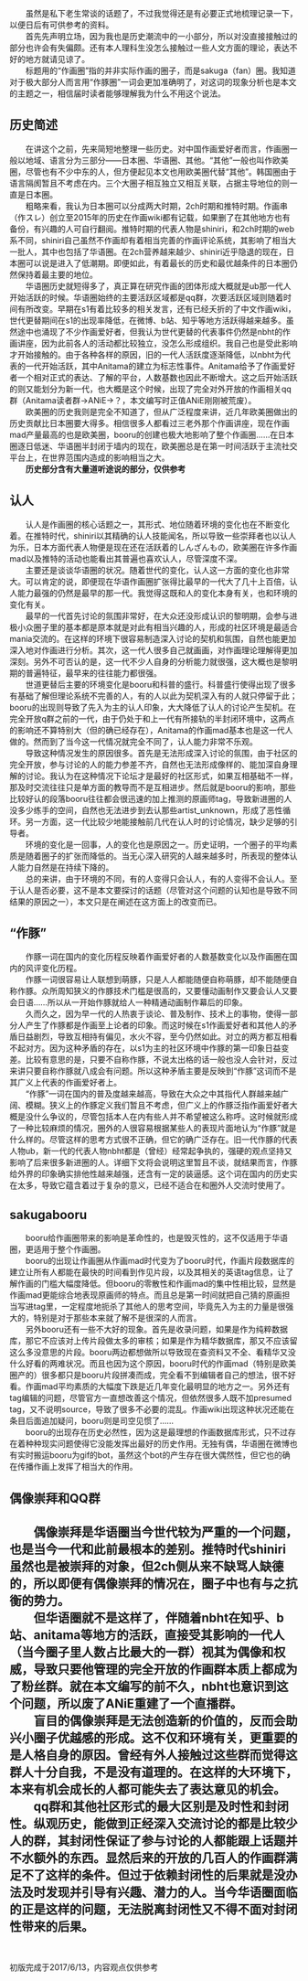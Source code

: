  　　虽然是私下老生常谈的话题了，不过我觉得还是有必要正式地梳理记录一下，以便日后有可供参考的资料。  
　　首先先声明立场，因为我也是历史潮流中的一小部分，所以对没直接接触过的部分也许会有失偏颇。还有本人理科生没怎么接触过一些人文方面的理论，表达不好的地方就请见谅了。  
　　标题用的“作画圈”指的并非实际作画的圈子，而是sakuga（fan）圈。我知道对于极大部分人而言用“作豚圈”一词会更加准确明了，对这词的现象分析也是本文的主题之一，相信届时读者能够理解我为什么不用这个说法。  


<!-- more -->


## 历史简述

　　在讲这个之前，先来简短地整理一些历史。对中国作画爱好者而言，作画圈一般以地域、语言分为三部分——日本圈、华语圈、其他。“其他”一般也叫作欧美圈，尽管也有不少中东的人，但方便起见本文也用欧美圈代替“其他”。韩国圈由于语言隔阂暂且不考虑在内。三个大圈子相互独立又相互关联，占据主导地位的则一直是日本圈。  
　　粗略来看，我认为日本圈可以分成两大时期，2ch时期和推特时期。作画串（作スレ）创立至2015年的历史在作画wiki都有记载，如果删了在其他地方也有备份，有兴趣的人可自行翻阅。推特时期的代表人物是shiniri，和2ch时期的web系不同，shiniri自己虽然不作画却有着相当完善的作画评论系统，其影响了相当大一批人，其中也包括了华语圈。在2ch营养越来越少、shiniri近乎隐退的现在，日本圈可以说是进入了低潮期。即便如此，有着最长的历史和最优越条件的日本圈仍然保持着最主要的地位。  
　　华语圈历史就短得多了，真正算在研究作画的团体形成大概就是ub那一代人开始活跃的时候。华语圈始终的主要活跃区域都是qq群，次要活跃区域则随着时间有所改变。早期在s1有着比较多的相关发言，还有已经夭折的了中文作画wiki，世代更替期间在s1的出现率降低，在微博、b站、知乎等地方活跃得越来越多。虽然途中也涌现了不少作画爱好者，但我认为世代更替的代表事件仍然是nbht的作画讲座，因为此前各人的活动都比较独立，没怎么形成组织。我自己也是受此影响才开始接触的。由于各种各样的原因，旧的一代人活跃度逐渐降低，以nbht为代表的一代开始活跃，其中Anitama的建立为标志性事件。Anitama给予了作画爱好者一个相对正式的表达、了解的平台，人数基数也因此不断增大。这之后开始活跃的则又能划分为新一代，也大概是这个时候，出现了完全对外开放的作画相关qq群（Anitama读者群→ANiE→？，本文编写时正值ANiE刚刚被荒废）。  
　　欧美圈的历史我则是完全不知道了，但从广泛程度来讲，近几年欧美圈做出的历史贡献比日本圈要大得多。相信很多人都看过三老外那个作画讲座，现在作画mad产量最高的也是欧美圈，booru的创建也极大地影响了整个作画圈……在日本圈逐日低迷、华语圈半封闭于墙内的现在，欧美圈总是在第一时间活跃于主流社交平台上，在世界范围内造成的影响相当之大。  
　　**历史部分含有大量道听途说的部分，仅供参考**
　　
## 认人

　　认人是作画圈的核心话题之一，其形式、地位随着环境的变化也在不断变化着。在推特时代，shiniri以其精确的认人技能闻名，所以导致一些崇拜者也以认人为乐，日本方面代表人物便是现在还在活跃着的しんざんもの，欧美圈在许多作画mad以及推特的活动也能看出其普遍也喜欢认人，尽管深度不深。  
　　主要还是谈谈华语圈的状况。随着世代的变化，认人这一方面的变化也非常大。可以肯定的说，即便现在华语作画圈扩张得比最早的一代大了几十上百倍，认人能力最强的仍然是最早的那一代。我觉得这既和人的变化本身有关，也和环境的变化有关。  
　　最早的一代首先讨论的氛围非常好，在大众还没形成认识的黎明期，会参与进极小众圈子里的基本都是原本就是对此有相当兴趣的人，形成的社区环境是最适合mania交流的。在这样的环境下很容易制造深入讨论的契机和氛围，自然也能更加深入地对作画进行分析。其次，这一代人很多自己就画画，对作画理论理解得更加深刻。另外不可否认的是，这一代不少人自身的分析能力就很强，这大概也是黎明期的普遍特征，最早来的往往能力都很强。  
　　世道更替后主要的环境变化是booru和科普的盛行。科普盛行使得出现了很多有基础了解但理论系统不完善的人，有的人以此为契机深入有的人就只停留于此；booru的出现则导致了先入为主的认人印象，大大降低了认人的讨论产生契机。在完全开放q群之前的一代，由于仍处于和上一代有所接轨的半封闭环境中，这两点的影响还不算特别大（但的确已经存在），Anitama的作画mad基本也是这一代人做的。然而到了当今这一代情况就完全不同了，认人能力非常不乐观。  
　　导致这种情况发生的原因很多。首先是无法形成深入讨论的氛围，由于社区的完全开放，参与讨论的人的能力参差不齐，自然也无法形成像样的、能加深自身理解的讨论。我认为在这种情况下论坛才是最好的社区形式，如果互相基础不一样，那及时交流往往只是单方面的教导而不是互相进步。然后就是booru的影响，那些比较好认的段落booru往往都会很迅速的加上推测的原画师tag，导致新进圈的人没多少练手的空间，自然也无法进步到去认那些artist_unknown，形成了恶性循环。另一方面，这一代比较少地能接触前几代在认人时的讨论情况，缺少足够的引导者。  
　　环境的变化是一回事，人的变化也是原因之一。历史证明，一个圈子的平均素质是随着圈子的扩张而降低的。当无心深入研究的人越来越多时，所表现的整体认人能力自然是在持续下降的。  
　　总的来讲，由于环境的不同，有的人变得只会认人，有的人变得不会认人。至于认人是否必要，这不是本文要探讨的话题（尽管对这个问题的认知也是导致不同结果的原因之一），本文只是在阐述在这方面上的改变而已。
　　
## “作豚”

　　作豚一词在国内的变化历程反映着作画爱好者的人数基数变化以及作画圈在国内的风评变化历程。  
　　作豚一词很容易让人联想到萌豚，只是人人都能随便自称萌豚，却不能随便自称作豚。众所周知狭义的作豚技术门槛是很高的，又要懂动画制作又要会认人又要会日语……所以从一开始作豚就给人一种精通动画制作幕后的印象。  
　　久而久之，因为早一代的人热衷于谈论、普及制作、技术上的事物，使得一部分人产生了作豚都是作画至上论者的印象。而这时候在s1作画爱好者和其他人的矛盾日益剧烈，导致互相持有偏见，水火不容，至今仍然如此。对立的两方都互相看不起对方。因为这种矛盾的存在，以s1为主的社区环境中作豚的第一印象日益变差。比较有意思的是，只要不自称作豚，不说太出格的话一般也没人会针对，反过来讲只要自称作豚就八成会有问题。所以这种矛盾主要是反映到“作豚”这词而不是其广义上代表的作画爱好者上。  
　　“作豚”一词在国内的普及度越来越高，导致在大众之中其指代人群越来越广阔、模糊。狭义上的作豚定义我们暂且不考虑，但广义上的作豚泛指作画爱好者大概是没什么争议的，尽管包括本人在内有些人并不希望被这么称呼。这时候就形成了一种比较麻烦的情况，圈外的人很容易根据某些人的表现片面地认为“作豚”就是什么样的。尽管这样的思考方式很不正确，但它的确广泛存在。旧一代作豚的代表人物ub，新一代的代表人物nbht都是（曾经）经常起争执的，强硬的观点坚持又影响了后来很多新进圈的人。详细下文将会说明这里暂且不谈，就结果而言，作豚给外界的印象确实排他性越来越强，还含有一定的装逼感。这个词在国内的历史实在太多，导致它蕴含着过于复杂的意义，已经不适合在和圈外人交流时使用了。  

## sakugabooru

　　booru给作画圈带来的影响是革命性的，也是毁灭性的，这不仅适用于华语圈，更适用于整个作画圈。  
　　booru的出现让作画圈从作画mad时代变为了booru时代，作画片段数据库的建立让所有人都能在最快的时间看到作见片段，以及其相关的英语tag信息，让了解作画的门槛大幅度降低。但booru的零散性和作画mad的集中性相比较，显然是作画mad更能综合地表现原画师的特点。而且总是第一时间就把自己猜的原画担当写进tag里，一定程度地扼杀了其他人的思考空间，毕竟先入为主的力量是很强大的，特别是对于那些本来就了解不是很深的人而言。  
　　另外booru还有一些不大好的现象。首先是收录问题，如果是作为纯粹数据库，那它不应该对上传片段做太多的审核；如果是作为精华数据库，那又不应该留这么多没意思的片段。booru两边都想做所以导致现在查资料又不全、看精华又没什么好看的两难状况。而且也因为这个原因，booru时代的作画mad（特别是欧美圈产的）很多都只是booru片段拼凑而成，完全看不到编辑者自己的想法，很不好看。作画mad平均素质的大幅度下跌是近几年变化最明显的地方之一。另外还有tag编辑的问题，尽管官方一直想改善这个情况，但依然很多人既不加presumed tag，又不说明source，导致了很多不必要的混乱。作画wiki出现这种状况还能在条目后面追加疑问，booru则是司空见惯了……  
　　booru的出现存在历史必然性，因为这是最理想的作画数据库形式，只不过存在着种种现实问题使得它没能发挥出最好的历史作用。无独有偶，华语圈在微博也有实时搬运booru为gif的bot，虽然这个bot的产生存在很大偶然性，但它也的确在传播作画上发挥了相当大的作用。 

## 偶像崇拜和QQ群

　　偶像崇拜是华语圈当今世代较为严重的一个问题，也是当今一代和此前最根本的差别。推特时代shiniri虽然也是被崇拜的对象，但2ch侧从来不缺骂人缺德的，所以即便有偶像崇拜的情况在，圈子中也有与之抗衡的势力。  
　　但华语圈就不是这样了，伴随着nbht在知乎、b站、anitama等地方的活跃，直接受其影响的一代人（当今圈子里人数占比最大的一群）视其为偶像和权威，导致只要他管理的完全开放的作画群本质上都成为了粉丝群。就在本文编写的前不久，nbht也意识到这个问题，所以废了ANiE重建了一个直播群。  
　　盲目的偶像崇拜是无法创造新的价值的，反而会助兴小圈子优越感的形成。这不仅和环境有关，更重要的是人格自身的原因。曾经有外人接触过这些群而觉得这群人十分自我，不是没有道理的。在这样的大环境下，本来有机会成长的人都可能失去了表达意见的机会。  
　　qq群和其他社区形式的最大区别是及时性和封闭性。纵观历史，能做到正经深入交流讨论的都是比较少人的群，其封闭性保证了参与讨论的人都能跟上话题并不水额外的东西。显然后来的开放的几百人的作画群满足不了这样的条件。但过于依赖封闭性的后果就是没办法及时发现并引导有兴趣、潜力的人。当今华语圈面临的正是这样的问题，无法脱离封闭性又不得不面对封闭性带来的后果。  
　
------

初版完成于2017/6/13，内容观点仅供参考

